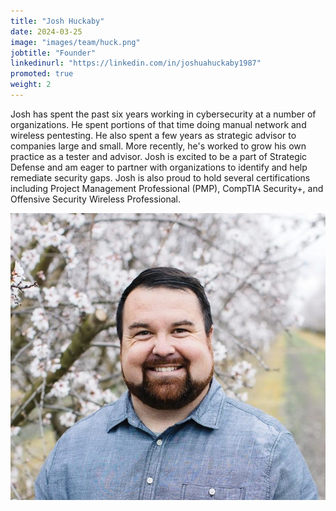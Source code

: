 ```yaml
---
title: "Josh Huckaby"
date: 2024-03-25
image: "images/team/huck.png"
jobtitle: "Founder"
linkedinurl: "https://linkedin.com/in/joshuahuckaby1987"
promoted: true
weight: 2
---
```


Josh has spent the past six years working in cybersecurity at a number of organizations. He spent portions of that time doing manual network and wireless pentesting. He also spent a few years as strategic advisor to companies large and small. More recently, he's worked to grow his own practice as a tester and advisor. Josh is excited to be a part of Strategic Defense and am eager to partner with organizations to identify and help remediate security gaps. Josh is also proud to hold several certifications including Project Management Professional (PMP), CompTIA Security+, and Offensive Security Wireless Professional.

![huck](/images/team/huck.png)
